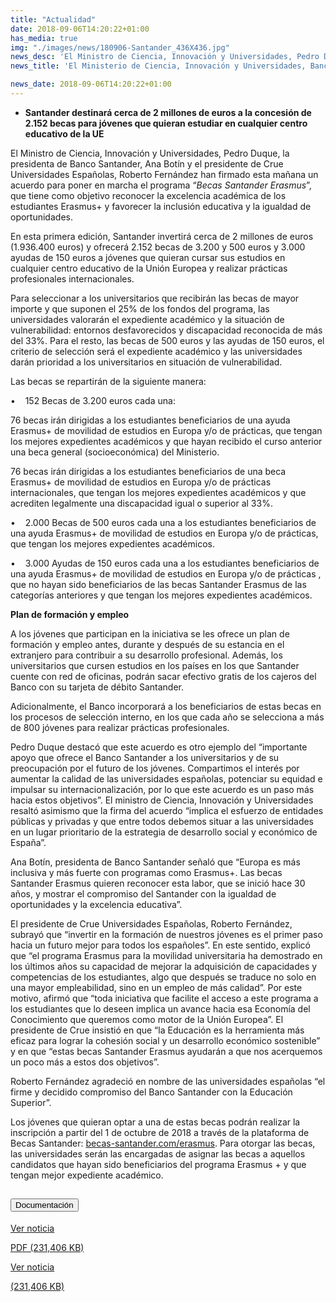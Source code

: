 ```yaml
---
title: "Actualidad"
date: 2018-09-06T14:20:22+01:00
has_media: true
img: "./images/news/180906-Santander_436X436.jpg"
news_desc: 'El Ministro de Ciencia, Innovación y Universidades, Pedro Duque, la presidenta de Banco Santander, Ana Botín y el presidente de Crue Universidades Españolas, Roberto Fernández han firmado esta mañana un acuerdo para poner en marcha el programa “Becas Santander Erasmus”, que tiene como objetivo reconocer la excelencia académica de los estudiantes Erasmus+ y favorecer la inclusión educativa y la igualdad de oportunidades.<b>Este contenido incluye:</b> <i class="fal fa-file-</a><i class="fas fa-external-link-alt"></i> </a><i class="fas fa-external-link-alt"></i>_icon"></i>'
news_title: 'El Ministerio de Ciencia, Innovación y Universidades, Banco Santander y Crue Universidades Españolas ponen en marcha el programa “Becas Santander Erasmus”'

news_date: 2018-09-06T14:20:22+01:00
---
```

<ul>
<li><b>Santander destinará cerca de 2 millones de euros a la concesión de 2.152 becas para jóvenes que quieran estudiar en cualquier centro educativo de la UE</b></li>
</ul>
<p>El Ministro de Ciencia, Innovación y Universidades, Pedro Duque, la presidenta de Banco Santander, Ana Botín y el presidente de Crue Universidades Españolas, Roberto Fernández han firmado esta mañana un acuerdo para poner en marcha el programa “<em>Becas Santander Erasmus</em>”, que tiene como objetivo reconocer la excelencia académica de los estudiantes Erasmus+ y favorecer la inclusión educativa y la igualdad de oportunidades.</p>
<p>En esta primera edición, Santander invertirá cerca de 2 millones de euros (1.936.400 euros) y ofrecerá 2.152 becas de 3.200 y 500 euros y 3.000 ayudas de 150 euros a jóvenes que quieran cursar sus estudios en cualquier centro educativo de la Unión Europea y realizar prácticas profesionales internacionales.</p>
<p>Para seleccionar a los universitarios que recibirán las becas de mayor importe y que suponen el 25% de los fondos del programa, las universidades valorarán el expediente académico y la situación de vulnerabilidad: entornos desfavorecidos y discapacidad reconocida de más del 33%. Para el resto, las becas de 500 euros y las ayudas de 150 euros, el criterio de selección será el expediente académico y las universidades darán prioridad a los universitarios en situación de vulnerabilidad.</p>
<p>Las becas se repartirán de la siguiente manera:</p>
<p>&bull;&nbsp;&nbsp;&nbsp; 152 Becas de 3.200 euros cada una:</p>
<p>76 becas irán dirigidas a los estudiantes beneficiarios de una ayuda Erasmus+ de movilidad de estudios en Europa y/o de prácticas, que tengan los mejores expedientes académicos y que hayan recibido el curso anterior una beca general (socioeconómica) del Ministerio.</p>
<p>76 becas irán dirigidas a los estudiantes beneficiarios de una beca Erasmus+ de movilidad de estudios en Europa y/o de prácticas internacionales, que tengan los mejores expedientes académicos y que acrediten legalmente una discapacidad igual o superior al 33%.</p>
<p>&bull;&nbsp;&nbsp;&nbsp; 2.000 Becas de 500 euros cada una a los estudiantes beneficiarios de una ayuda Erasmus+ de movilidad de estudios en Europa y/o de prácticas, que tengan los mejores expedientes académicos.</p>
<p>&bull;&nbsp;&nbsp;&nbsp; 3.000 Ayudas de 150 euros cada una a los estudiantes beneficiarios de una ayuda Erasmus+ de movilidad de estudios en Europa y/o de prácticas , que no hayan sido beneficiarios de las becas Santander Erasmus de las categorías anteriores y que tengan los mejores expedientes académicos.</p>
<p><b>Plan de formación y empleo</b></p>
<p>A los jóvenes que participan en la iniciativa se les ofrece un plan de formación y empleo antes, durante y después de su estancia en el extranjero para contribuir a su desarrollo profesional. Además, los universitarios que cursen estudios en los países en los que Santander cuente con red de oficinas, podrán sacar efectivo gratis de los cajeros del Banco con su tarjeta de débito Santander.</p>
<p>Adicionalmente, el Banco incorporará a los beneficiarios de estas becas en los procesos de selección interno, en los que cada año se selecciona a más de 800 jóvenes para realizar prácticas profesionales.</p>
<p>Pedro Duque destacó que este acuerdo es otro ejemplo del “importante apoyo que ofrece el Banco Santander a los universitarios y de su preocupación por el futuro de los jóvenes. Compartimos el interés por aumentar la calidad de las universidades españolas, potenciar su equidad e impulsar su internacionalización, por lo que este acuerdo es un paso más hacia estos objetivos”. El ministro de Ciencia, Innovación y Universidades resaltó asimismo que la firma del acuerdo “implica el esfuerzo de entidades públicas y privadas y que entre todos debemos situar a las universidades en un lugar prioritario de la estrategia de desarrollo social y económico de España”.</p>
<p>Ana Botín, presidenta de Banco Santander señaló que “Europa es más inclusiva y más fuerte con programas como Erasmus+. Las becas Santander Erasmus quieren reconocer esta labor, que se inició hace 30 años, y mostrar el compromiso del Santander con la igualdad de oportunidades y la excelencia educativa”.</p>
<p>El presidente de Crue Universidades Españolas, Roberto Fernández, subrayó que “invertir en la formación de nuestros jóvenes es el primer paso hacia un futuro mejor para todos los españoles”. En este sentido, explicó que “el programa Erasmus para la movilidad universitaria ha demostrado en los últimos años su capacidad de mejorar la adquisición de capacidades y competencias de los estudiantes, algo que después se traduce no solo en una mayor empleabilidad, sino en un empleo de más calidad”. Por este motivo, afirmó que “toda iniciativa que facilite el acceso a este programa a los estudiantes que lo deseen implica un avance hacia esa Economía del Conocimiento que queremos como motor de la Unión Europea”. El presidente de Crue insistió en que “la Educación es la herramienta más eficaz para lograr la cohesión social y un desarrollo económico sostenible” y en que “estas becas Santander Erasmus ayudarán a que nos acerquemos un poco más a estos dos objetivos”.</p>
<p>Roberto Fernández agradeció en nombre de las universidades españolas “el firme y decidido compromiso del Banco Santander con la Educación Superior”.</p>
<p>Los jóvenes que quieran optar a una de estas becas podrán realizar la inscripción a partir del 1 de octubre de 2018 a través de la plataforma de Becas Santander:<span>&nbsp;</span><a href="http://becas-santander.com/erasmus" target="_blank" rel="noopener"><u>becas-santander.com/erasmus</u></a>. Para otorgar las becas, las universidades serán las encargadas de asignar las becas a aquellos candidatos que hayan sido beneficiarios del programa Erasmus + y que tengan mejor expediente académico.</p>
<section>
    <article>
        <div class="container">
            <div class="row my-45 justify-content-md-center">
                <div class="col-md-10 content_collapse">
                    <div class="accordion accordion_alt" id="accordeonAlt">
                        <div class="accordion-item">
                            <h2 class="accordion-header" id="accordionAltHeading2">
                                <button class="accordion-button expanded" type="button" data-bs-toggle="collapse" data-bs-target="#accordionAlt2" aria-expanded="false" aria-controls="accordionAlt2">
                                    <span class="icon"><i class="fas fa-file-pdf"></i></span>Documentación
                                </button>
                            </h2>
                            <div id="accordionAlt2" class="accordion-collapse collapse show" aria-labelledby="accordionAltHeading2">
                                <div class="accordion-body">
                                    <div id="section_link">
                                        <div class="container-fluid sp">
                                            <div class="row w-100">
                                                <div class="col-lg-12 cards_download_cnt">
                                                    <div class="row jcc_mobile">
                                                        <div class="download_card">
                                                            <a class="card flex-column" href="{{<siteurl>}}documentos/pdf/news/180906-NP-SantanderCRUE.pdf" target="_blank">
                                                                <div class="card-header">
                                                                    <i class="fal fa-download"></i>
                                                                </div>
                                                                <div class="card-body">
                                                                    <p class="text_body">Ver noticia</p>
                                                                    <p class="text_file">
                                                                        <i class="fal fa-file-pdf pdf_icon text-danger"></i> PDF (231,406 KB)
                                                                    </p>
                                                                </div>
                                                            </a>
                                                        </div>
                                                    </div>
                                                </div>
                                                <!-- MOBILE VERSION WITH SLIDER -->
                                                <div class="col-12" id="section_box_download_card_slider">
                                                    <div class="swiper" id="slider_download_archive">
                                                        <div class="swiper-wrapper">
                                                        <div class="swiper-slide">
                                                            <div class="download_card">
                                                                <a class="card" href="{{<siteurl>}}documentos/pdf/news/180906-NP-SantanderCRUE.pdf" target="_blank">
                                                                    <div class="card-header">
                                                                        <i class="fal fa-download"></i>
                                                                    </div>
                                                                    <div class="card-body">
                                                                        <p class="text_body">Ver noticia</p>
                                                                        <p class="text_file">
                                                                            <i class="fal fa-file-pdf pdf_icon"></i>(231,406 KB)
                                                                        </p>
                                                                    </div>
                                                                </a>
                                                            </div>
                                                        </div>
                                                        </div>
                                                        <div class="swiper-pagination"></div>
                                                    </div>
                                                </div>
                                            </div>
                                        </div>
                                    </div>
                                </div>
                            </div>
                        </div>
                    </div>
                </div>
            </div>
        </div>
    </article> 
</section>